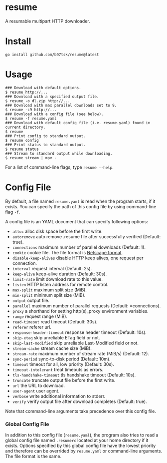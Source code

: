 # resume

A resumable multipart HTTP downloader.

# Install

```
go install github.com/b97tsk/resume@latest
```

# Usage

```console
### Download with default options.
$ resume http://...
### Download with a specified output file.
$ resume -o dl.zip http://...
### Download with max parallel downloads set to 9.
$ resume -c9 http://...
### Download with a config file (see below).
$ resume -f resume.yaml
### Download with default config file (i.e. resume.yaml) found in current directory.
$ resume
### Print config to standard output.
$ resume config
### Print status to standard output.
$ resume status
### Stream to standard output while downloading.
$ resume stream | mpv -
```

For a list of command-line flags, type `resume --help`.

# Config File

By default, a file named `resume.yaml` is read when the program starts, if it exists.
You can specify the path of this config file by using command-line flag `-f`.

A config file is an YAML document that can specify following options:

- `alloc` alloc disk space before the first write.
- `autoremove` auto remove .resume file after successfully verified (Default: true).
- `connections` maximum number of parallel downloads (Default: 1).
- `cookie` cookie file. The file format is [Netscape format](https://unix.stackexchange.com/a/210282).
- `disable-keep-alives` disable HTTP keep alives, one request per connection.
- `interval` request interval (Default: 2s).
- `keep-alive` keep-alive duration (Default: 30s).
- `limit-rate` limit download rate to this value.
- `listen` HTTP listen address for remote control.
- `max-split` maximum split size (MiB).
- `min-split` minimum split size (MiB).
- `output` output file.
- `parallel` maximum number of parallel requests (Default: =connections).
- `proxy` a shorthand for setting http(s)\_proxy environment variables.
- `range` request range (MiB).
- `read-timeout` read timeout (Default: 30s).
- `referer` referer url.
- `response-header-timeout` response header timeout (Default: 10s).
- `skip-etag` skip unreliable ETag field or not.
- `skip-last-modified` skip unreliable Last-Modified field or not.
- `stream-cache` stream cache size (MiB).
- `stream-rate` maximum number of stream rate (MiB/s) (Default: 12).
- `sync-period` sync-to-disk period (Default: 10m).
- `timeout` timeout for all, low priority (Default: 30s).
- `timeout-intolerant` treat timeouts as errors.
- `tls-handshake-timeout` tls handshake timeout (Default: 10s).
- `truncate` truncate output file before the first write.
- `url` the URL to download.
- `user-agent` user agent.
- `verbose` write additional information to stderr.
- `verify` verify output file after download completes (Default: true).

Note that command-line arguments take precedence over this config file.

### Global Config File

In addition to this config file (`resume.yaml`), the program also tries to read
a global config file named `.resumerc` located at your home directory if it exists.
Options specified by this global config file have the lowest priority and therefore
can be overrided by `resume.yaml` or command-line arguments. The file format is the same.
